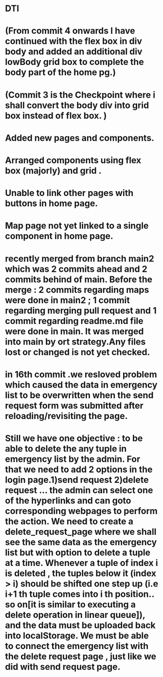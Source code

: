 # DTI
# (From commit 4 onwards I have continued with the flex box in div body and added an additional div lowBody grid box to complete the body part of the home pg.)
# (Commit 3 is the Checkpoint where i shall convert the body div into grid box instead of flex box. )
# Added new pages and components.
# Arranged components using flex box (majorly) and grid .
# Unable to link other pages with buttons in home page.
# Map page not yet linked to a single component in home page.

# recently merged from branch main2 which was 2 commits ahead and 2 commits behind of main.  Before the merge : 2 commits regarding maps were done in main2 ; 1 commit regarding merging pull request and 1 commit regarding readme.md file were done in main. It was merged into main by ort strategy.Any files lost or changed is not yet checked.

# in 16th commit .we resloved problem which caused the data in emergency list to be overwritten when the send request form was submitted after reloading/revisiting the page. 
# Still we have one objective : to be able to delete the any tuple in emergency list by the admin. For that we need to add 2 options in the login page.1)send request 2)delete request ... the admin can select one of the hyperlinks and can goto corresponding webpages to perform the action. We need to create a delete_request_page where we shall see the same data as the emergency list but with option to delete a tuple at a time. Whenever a tuple of index i is deleted , the tuples below it (index > i) should be shifted one step up (i.e i+1 th tuple comes into i th position.. so on[it is similar to executing a delete operation in linear queue]), and the data must be uploaded back into localStorage. We must be able to connect the emergency list with the delete request page , just like we did with send request page.